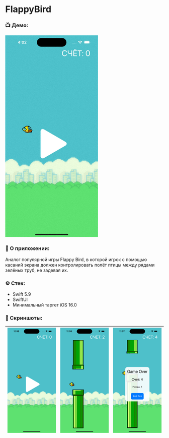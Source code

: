 # FlappyBird

### 📺 Демо:
![preview](https://github.com/AleksPt/FlappyBird/blob/main/preview.gif)

### 📱 О приложении:
Аналог популярной игры Flappy Bird, в которой игрок с помощью касаний экрана должен контролировать полёт птицы между рядами зелёных труб, не задевая их.

### ⚙️ Стек:
- Swift 5.9
- SwiftUI
- Минимальный таргет iOS 16.0

### 📸 Скриншоты:
| ![preview](https://github.com/AleksPt/FlappyBird/blob/main/1.png) |![preview](https://github.com/AleksPt/FlappyBird/blob/main/2.png) | ![preview](https://github.com/AleksPt/FlappyBird/blob/main/3.png)
|-------|----------|---------|
